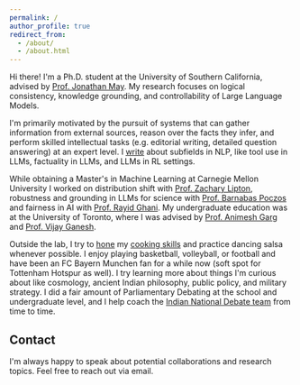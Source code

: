 ```yaml
---
permalink: /
author_profile: true
redirect_from: 
  - /about/
  - /about.html
---
```

Hi there! I'm a Ph.D. student at the University of Southern California, advised by [Prof. Jonathan May](https://jonmay.github.io/webpage/). My research focuses on logical consistency, knowledge grounding, and controllability of Large Language Models. 

I'm primarily motivated by the pursuit of systems that can gather information from external sources, reason over the facts they infer, and perform skilled intellectual tasks (e.g. editorial writing, detailed question answering) at an expert level. I [write](https://medium.com/@dhananjayashok99) about subfields in NLP, like tool use in LLMs, factuality in LLMs, and LLMs in RL settings.

While obtaining a Master's in Machine Learning at Carnegie Mellon University I worked on distribution shift with [Prof. Zachary Lipton](https://www.zacharylipton.com/), robustness and grounding in LLMs for science with [Prof. Barnabas Poczos](https://www.cs.cmu.edu/~bapoczos/) and fairness in AI with [Prof. Rayid Ghani](https://www.rayidghani.com/). My undergraduate education was at the University of Toronto, where I was advised by [Prof. Animesh Garg](https://animesh.garg.tech/) and [Prof. Vijay Ganesh](https://www.cc.gatech.edu/people/vijay-ganesh).
  
Outside the lab, I try to [hone](https://someonezblog.wixsite.com/food/blog) my [cooking skills](https://www.instagram.com/foodboi19) and practice dancing salsa whenever possible. I enjoy playing basketball, volleyball, or football and have been an FC Bayern Munchen fan for a while now (soft spot for Tottenham Hotspur as well). I try learning more about things I'm curious about like cosmology, ancient Indian philosophy, public policy, and military strategy. I did a fair amount of Parliamentary Debating at the school and undergraduate level, and I help coach the [Indian National Debate team](https://indianschoolsdebatingsociety.com/wsdc-2019/) from time to time. 


Contact
------
I'm always happy to speak about potential collaborations and research topics. Feel free to reach out via email. 
